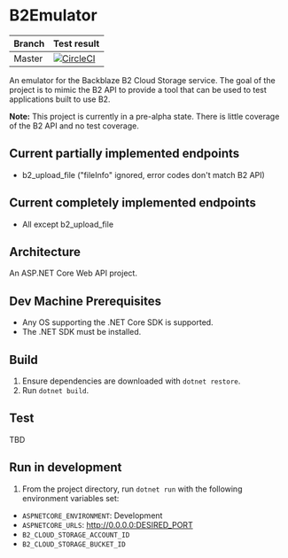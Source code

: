 # B2Emulator

| Branch | Test result |
|--------|-------------|
| Master | [![CircleCI](https://circleci.com/gh/welkie/B2Emulator.svg?style=svg)](https://circleci.com/gh/welkie/B2Emulator) |

An emulator for the Backblaze B2 Cloud Storage service. The goal of the project is to mimic the B2 API to provide a tool that can be used to test applications built to use B2.

**Note:** This project is currently in a pre-alpha state. There is little coverage of the B2 API and no test coverage.

## Current **partially** implemented endpoints

* b2_upload_file ("fileInfo" ignored, error codes don't match B2 API)

## Current **completely** implemented endpoints

* All except b2_upload_file

## Architecture

An ASP.NET Core Web API project.

## Dev Machine Prerequisites

* Any OS supporting the .NET Core SDK is supported.
* The .NET SDK must be installed.

## Build

1. Ensure dependencies are downloaded with `dotnet restore`.
1. Run `dotnet build`.

## Test

TBD

## Run in development

1. From the project directory, run `dotnet run` with the following environment variables set:
* `ASPNETCORE_ENVIRONMENT`: Development
* `ASPNETCORE_URLS`: http://0.0.0.0:DESIRED_PORT
* `B2_CLOUD_STORAGE_ACCOUNT_ID`
* `B2_CLOUD_STORAGE_BUCKET_ID`
